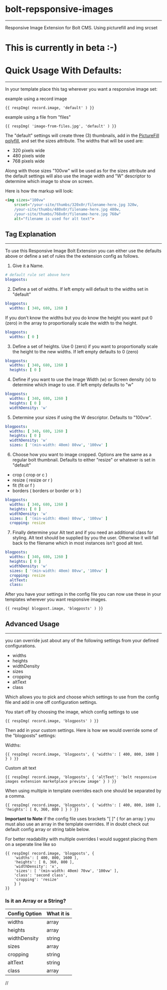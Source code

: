 # bolt-repsponsive-images  
____________________  

Responsive Image Extension for Bolt CMS. Using picturefill and img srcset  

# This is currently in beta :-)  

# Quick Usage With Defaults:  
______________________  

In your template place this tag wherever you want a responsive image set:  
 
 example using a record image

```twig  
{{ respImg( record.image, 'default' ) }}  
```  

example using a file from "files"  
  
```twig  
{{ respImg( 'image-from-files.jpg', 'default' ) }}   
```

The "default" settings will create three (3) thumbnails, add in the [PictureFill polyfill](http://scottjehl.github.io/picturefill/), and set the sizes attribute. The widths that will be used are:  

 * 320 pixels wide
 * 480 pixels wide 
 * 768 pixels wide 
 
Along with those sizes "100vw" will be used as for the sizes attribute and the default settings will also use the image width and "W" descriptor to determine which image to show on screen.  

Here is how the markup will look:
 
 
```html  
<img sizes="100vw"  
    srcset="/your-site/thumbs/320x0r/filename-here.jpg 320w,
    /your-site/thumbs/480x0r/filename-here.jpg 480w,
    /your-site/thumbs/768x0r/filename-here.jpg 768w"
    alt="filename is used for alt text">  
```  

## Tag Explanation  
______________  

To use this Responsive Image Bolt Extension you can either use the defaults above or define a set of rules the the extension config as follows.  
  
1. Give it a Name.

```yaml  
# default rule set above here
blogposts:  
```  

2. Define a set of widths. If left empty will default to the widths set in "default"   

```yaml  
blogposts:  
  widths: [ 340, 680, 1260 ]  
```  

If you don't know the widths but you do know the height you want put 0 (zero) in the array to proportionally scale the width to the height.  

```yaml  
blogposts:  
  widths: [ 0 ]  
```  

3. Define a set of heights. Use 0 (zero) if you want to proportionally scale the height to the new widths. If left empty defaults to 0 (zero)  

```yaml  
blogposts:
  widths: [ 340, 680, 1260 ]
  heights: [ 0 ]  
```  

4. Define if you want to use the Image Width (w) or Screen density (x) to determine which image to use. If left empty defaults to "w"  

```yaml  
blogposts:
  widths: [ 340, 680, 1260 ]
  heights: [ 0 ]  
  widthDensity: 'w'  
```  

5. Determine your sizes if using the W descriptor. Defaults to "100vw".  

```yaml  
blogposts:
  widths: [ 340, 680, 1260 ]
  heights: [ 0 ]  
  widthDensity: 'w'  
  sizes: [ '(min-width: 40em) 80vw', '100vw' ]  
```  

6. Choose how you want to image cropped. Options are the same as a regular bolt thumbnail. Defaults to either "resize" or whatever is set in "default"    

* crop ( crop or c )  
* resize  ( resize or r ) 
* fit (fit or f )  
* borders ( borders or border or b )  

```yaml  
blogposts:
  widths: [ 340, 680, 1260 ]
  heights: [ 0 ]  
  widthDensity: 'w'  
  sizes: [ '(min-width: 40em) 80vw', '100vw' ]  
  cropping: resize  
```  
   
7. Finally determine your Alt text and if you need an additional class for styling. Alt text should be supplied by you the user. Otherwise it will fall back to the filename which in most instances isn't good alt text.  
 
```yaml  
blogposts:
  widths: [ 340, 680, 1260 ]
  heights: [ 0 ]  
  widthDensity: 'w'  
  sizes: [ '(min-width: 40em) 80vw', '100vw' ]  
  cropping: resize  
  altText:
  class:  
```  
 
After you have your settings in the config file you can now use these in your templates wherever you want responsive images.  

```twig  
{{ respImg( blogpost.image, 'blogposts' ) }}   
``` 

 


## Advanced Usage  
_______________    

you can override just about any of the following settings from your defined configurations.  

* widths  
* heights
* widthDensity  
* sizes  
* cropping  
* altText  
* class  

Which allows you to pick and choose which settings to use from the config file and add in one off configuration settings.  

You start off by choosing the image, which config settings to use  

```twig  
{{ respImg( record.image, 'blogposts' ) }}  
```   

Then add in your custom settings. Here is how we would override some of the "blogposts" settings:  

Widths:

```twig  
{{ respImg( record.image, 'blogposts', { 'widths': [ 400, 800, 1600 ] } ) }}  
```  

Custom alt text  

```twig  
{{ respImg( record.image, 'blogposts', { 'altText': 'bolt responsive images extension marketplace preview image' } ) }}  
``` 

When using multiple in template overrides each one should be separated by a comma.  

```twig  
{{ respImg( record.image, 'blogposts', { 'widths': [ 400, 800, 1600 ], 'heights': [ 0, 360, 800 ] } ) }}   
```  

**Important to Note** if the config file uses brackets "[ ]" ( for an array ) you must also use an array in the template overrides. If in doubt check out default config array or string table below.  
 
 For better readability with multiple overrides I would suggest placing them on a seperate line like so    
 
 
```twig  
{{ respImg( record.image, 'blogposts', { 
    'widths': [ 400, 800, 1600 ], 
    'heights': [ 0, 360, 800 ],
    'widthDensity': 'x',  
    'sizes': [ '(min-width: 40em) 70vw', '100vw' ], 
    'class': 'second class', 
    'cropping': 'resize' 
    } ) 
}}  
```  

### Is it an Array or a String?   


|  Config Option     | What it is    | 
| ---------      | --------   | 
| widths            | array         | 
| heights           | array         |  
| widthDensity      | string        |  
| sizes             | array         |
| cropping          | string        | 
| altText           | string        |     
| class             | array         |  

// 